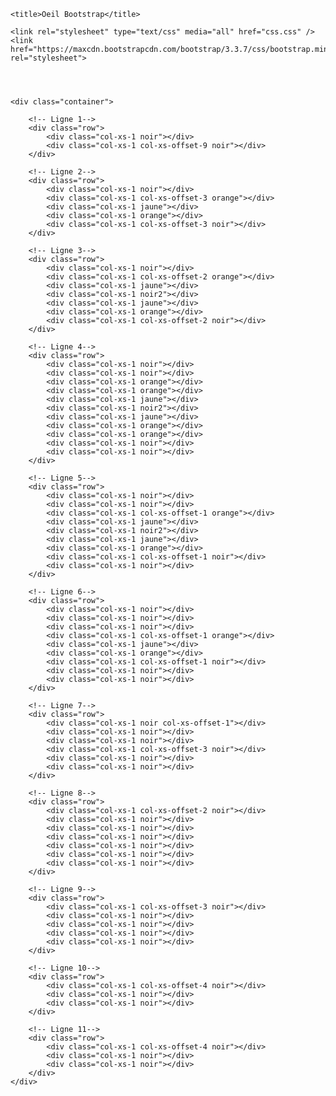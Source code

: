 <!DOCTYPE html>
<html lang="fr">
<head>
    <meta charset="UTF-8">

    <title>Oeil Bootstrap</title>

    <link rel="stylesheet" type="text/css" media="all" href="css.css" />
    <link href="https://maxcdn.bootstrapcdn.com/bootstrap/3.3.7/css/bootstrap.min.css" rel="stylesheet">

</head>

<body>
    
<header id="header" class="fond_neutre">

</header>
    
<section class="fond_neutre">

    <div class="container">

        <!-- Ligne 1-->
        <div class="row">
            <div class="col-xs-1 noir"></div>
            <div class="col-xs-1 col-xs-offset-9 noir"></div>
        </div>

        <!-- Ligne 2-->
        <div class="row">
            <div class="col-xs-1 noir"></div>
            <div class="col-xs-1 col-xs-offset-3 orange"></div>
            <div class="col-xs-1 jaune"></div>
            <div class="col-xs-1 orange"></div>
            <div class="col-xs-1 col-xs-offset-3 noir"></div>
        </div>

        <!-- Ligne 3-->
        <div class="row">
            <div class="col-xs-1 noir"></div>
            <div class="col-xs-1 col-xs-offset-2 orange"></div>
            <div class="col-xs-1 jaune"></div>
            <div class="col-xs-1 noir2"></div>
            <div class="col-xs-1 jaune"></div>
            <div class="col-xs-1 orange"></div>
            <div class="col-xs-1 col-xs-offset-2 noir"></div>
        </div>

        <!-- Ligne 4-->
        <div class="row">
            <div class="col-xs-1 noir"></div>
            <div class="col-xs-1 noir"></div>
            <div class="col-xs-1 orange"></div>
            <div class="col-xs-1 orange"></div>
            <div class="col-xs-1 jaune"></div>
            <div class="col-xs-1 noir2"></div>
            <div class="col-xs-1 jaune"></div>
            <div class="col-xs-1 orange"></div>
            <div class="col-xs-1 orange"></div>
            <div class="col-xs-1 noir"></div>
            <div class="col-xs-1 noir"></div>
        </div>

        <!-- Ligne 5-->
        <div class="row">
            <div class="col-xs-1 noir"></div>
            <div class="col-xs-1 noir"></div>
            <div class="col-xs-1 col-xs-offset-1 orange"></div>
            <div class="col-xs-1 jaune"></div>
            <div class="col-xs-1 noir2"></div>
            <div class="col-xs-1 jaune"></div>
            <div class="col-xs-1 orange"></div>
            <div class="col-xs-1 col-xs-offset-1 noir"></div>
            <div class="col-xs-1 noir"></div>
        </div>

        <!-- Ligne 6-->
        <div class="row">
            <div class="col-xs-1 noir"></div>
            <div class="col-xs-1 noir"></div>
            <div class="col-xs-1 noir"></div>
            <div class="col-xs-1 col-xs-offset-1 orange"></div>
            <div class="col-xs-1 jaune"></div>
            <div class="col-xs-1 orange"></div>
            <div class="col-xs-1 col-xs-offset-1 noir"></div>
            <div class="col-xs-1 noir"></div>
            <div class="col-xs-1 noir"></div>
        </div>

        <!-- Ligne 7-->
        <div class="row">
            <div class="col-xs-1 noir col-xs-offset-1"></div>
            <div class="col-xs-1 noir"></div>
            <div class="col-xs-1 noir"></div>
            <div class="col-xs-1 col-xs-offset-3 noir"></div>
            <div class="col-xs-1 noir"></div>
            <div class="col-xs-1 noir"></div>
        </div>

        <!-- Ligne 8-->
        <div class="row">
            <div class="col-xs-1 col-xs-offset-2 noir"></div>
            <div class="col-xs-1 noir"></div>
            <div class="col-xs-1 noir"></div>
            <div class="col-xs-1 noir"></div>
            <div class="col-xs-1 noir"></div>
            <div class="col-xs-1 noir"></div>
            <div class="col-xs-1 noir"></div>
        </div>

        <!-- Ligne 9-->
        <div class="row">
            <div class="col-xs-1 col-xs-offset-3 noir"></div>
            <div class="col-xs-1 noir"></div>
            <div class="col-xs-1 noir"></div>
            <div class="col-xs-1 noir"></div>
            <div class="col-xs-1 noir"></div>
        </div>

        <!-- Ligne 10-->
        <div class="row">
            <div class="col-xs-1 col-xs-offset-4 noir"></div>
            <div class="col-xs-1 noir"></div>
            <div class="col-xs-1 noir"></div>
        </div>

        <!-- Ligne 11-->
        <div class="row">
            <div class="col-xs-1 col-xs-offset-4 noir"></div>
            <div class="col-xs-1 noir"></div>
            <div class="col-xs-1 noir"></div>
        </div>
    </div>

</section>

</body>
</html>
